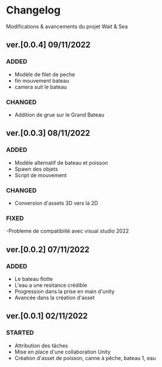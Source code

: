 # Changelog
Modifications & avancements du projet Wait & Sea

## ver.[0.0.4] 09/11/2022
### ADDED
- Modèle de filet de peche
- fin mouvement bateau
- camera suit le bateau
### CHANGED
- Addition de grue sur le Grand Bateau

## ver.[0.0.3] 08/11/2022
### ADDED
- Modèle alternatif de bateau et poisson
- Spawn des objets
- Script de mouvement
### CHANGED
- Conversion d'assets 3D vers la 2D

### FIXED
-Probleme de compatibiité avec visual studio 2022

## ver.[0.0.2] 07/11/2022
### ADDED
- Le bateau flotte 
- L'eau a une resitance crédible
- Progression dans la prise en main d'unity
- Avancée dans la création d'asset 

## ver.[0.0.1] 02/11/2022
### STARTED
- Attribution des tâches
- Mise en place d'une collaboration Unity
- Création d'asset de poisson, canne à pêche, bateau 1, eau
